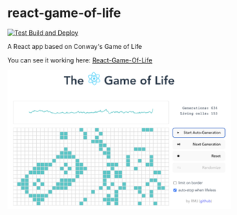 # react-game-of-life

[![Test Build and Deploy](https://github.com/LionyxML/react-game-of-life/actions/workflows/test_and_deploy.yml/badge.svg)](https://github.com/LionyxML/react-game-of-life/actions/workflows/test_and_deploy.yml)

A React app based on Conway's Game of Life

You can see it working here: [React-Game-Of-Life](https://lionyxml.github.io/react-game-of-life)

![demo-picture](./doc/demo.png)
